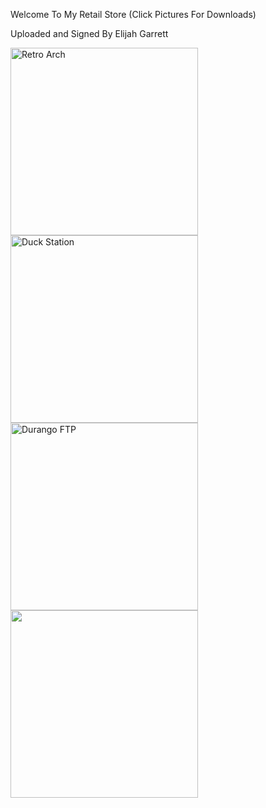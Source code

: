 <p>Welcome To My Retail Store (Click Pictures For Downloads)</p>

<p>Uploaded and Signed By Elijah Garrett</p>

<p><a href="ms-windows-store://pdp/?productid=9P47DRQ5RKNF"><img alt="Retro Arch" src="https://i.redd.it/8pbj5hx8hlj71.png" style="height:300px; width:300px" /></a><a href="ms-windows-store://pdp/?productid=9NCGHCX3SNXW"><img alt="Duck Station" src="https://www.gamespot.com/a/uploads/scale_landscape/1646/16465123/3868346-duckstation.jpg" style="height:300px; width:300px" /></a><a href="ms-windows-store://pdp/?productid=9P4B841C3Q3S"><img alt="Durango FTP" src="https://gamr13.github.io/img/FTP.jpg" style="height:300px; width:300px" /></a><a href="ms-windows-store://pdp/?productid=9P9VG3VGZ193"><img alt="" src="https://www.xda-developers.com/files/2021/12/AetherSX2-1900x700_c.jpg" style="height:300px; width:300px" /></a><a href="ms-windows-store://pdp/?productid=9P4B841C3Q3S"> </a></p>
